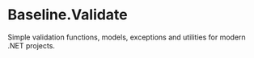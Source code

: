 # Baseline.Validate
Simple validation functions, models, exceptions and utilities for modern .NET projects.
